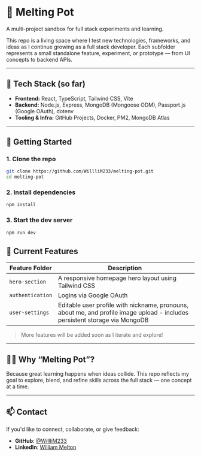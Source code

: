 # 🧪 Melting Pot

A multi-project sandbox for full stack experiments and learning.

This repo is a living space where I test new technologies, frameworks, and ideas as I continue growing as a full stack developer. Each subfolder represents a small standalone feature, experiment, or prototype — from UI concepts to backend APIs.

---

## 🔧 Tech Stack (so far)

- **Frontend:** React, TypeScript, Tailwind CSS, Vite
- **Backend:** Node.js, Express, MongoDB (Mongoose ODM), Passport.js (Google OAuth), dotenv
- **Tooling & Infra:** GitHub Projects, Docker, PM2, MongoDB Atlas

---

## 🚀 Getting Started

### 1. Clone the repo

```bash
git clone https://github.com/WillliM233/melting-pot.git
cd melting-pot
```

### 2. Install dependencies
```bash
npm install
```

### 3. Start the dev server
```bash
npm run dev
```
## 🧩 Current Features

| Feature Folder | Description |
|----------------|-------------|
| `hero-section` | A responsive homepage hero layout using Tailwind CSS |
| `authentication` | Logins via Google OAuth |
| `user-settings` | Editable user profile with nickname, pronouns, about me, and profile image upload - includes persistent storage via MongoDB |

> More features will be added soon as I iterate and explore!

---

## 🙋‍♂️ Why “Melting Pot”?

Because great learning happens when ideas collide. This repo reflects my goal to explore, blend, and refine skills across the full stack — one concept at a time.

---

## 📫 Contact

If you'd like to connect, collaborate, or give feedback:

- **GitHub**: [@WillliM233](https://github.com/WilliM233)  
- **LinkedIn**: [William Melton](https://www.linkedin.com/in/william-melton-2954a6149/)
